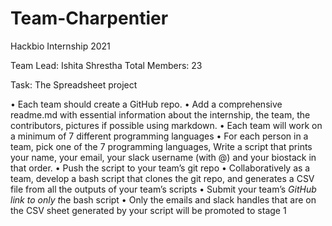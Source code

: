 # Team-Charpentier
Hackbio Internship 2021

Team Lead: Ishita Shrestha
Total Members: 23

Task: The Spreadsheet project

• Each team should create a GitHub repo. 
• Add a comprehensive readme.md with essential information about the internship, the team, the contributors, pictures if possible using markdown.
• Each team will work on a minimum of  7 different programming languages
• For each person in a team, pick one of the 7 programming languages, Write a script that prints your name, your email, your slack username (with @) and your biostack in that order.
• Push the script to your team’s git repo
• Collaboratively as a team, develop a bash script that clones the git repo, and generates a CSV file from all the outputs of your team’s scripts
• Submit your team’s *_GitHub link to only_ t*he bash script 
• Only the emails and slack handles that are on the CSV sheet generated by your script will be promoted to stage 1

